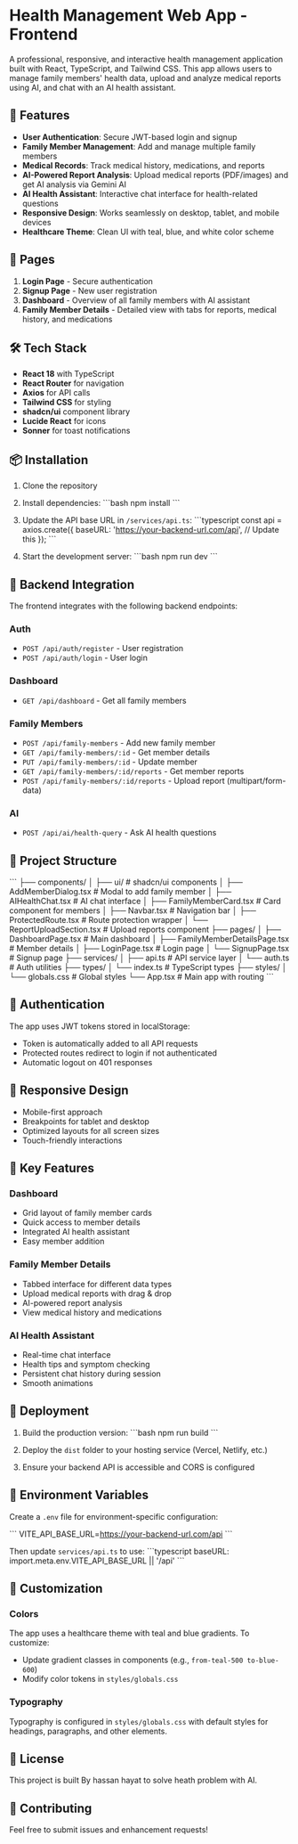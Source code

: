 # Health Management Web App - Frontend

A professional, responsive, and interactive health management application built with React, TypeScript, and Tailwind CSS. This app allows users to manage family members' health data, upload and analyze medical reports using AI, and chat with an AI health assistant.

## 🌟 Features

- **User Authentication**: Secure JWT-based login and signup
- **Family Member Management**: Add and manage multiple family members
- **Medical Records**: Track medical history, medications, and reports
- **AI-Powered Report Analysis**: Upload medical reports (PDF/images) and get AI analysis via Gemini AI
- **AI Health Assistant**: Interactive chat interface for health-related questions
- **Responsive Design**: Works seamlessly on desktop, tablet, and mobile devices
- **Healthcare Theme**: Clean UI with teal, blue, and white color scheme

## 🎨 Pages

1. **Login Page** - Secure authentication
2. **Signup Page** - New user registration
3. **Dashboard** - Overview of all family members with AI assistant
4. **Family Member Details** - Detailed view with tabs for reports, medical history, and medications

## 🛠️ Tech Stack

- **React 18** with TypeScript
- **React Router** for navigation
- **Axios** for API calls
- **Tailwind CSS** for styling
- **shadcn/ui** component library
- **Lucide React** for icons
- **Sonner** for toast notifications

## 📦 Installation

1. Clone the repository
2. Install dependencies:
   \`\`\`bash
   npm install
   \`\`\`

3. Update the API base URL in `/services/api.ts`:
   \`\`\`typescript
   const api = axios.create({
     baseURL: 'https://your-backend-url.com/api', // Update this
   });
   \`\`\`

4. Start the development server:
   \`\`\`bash
   npm run dev
   \`\`\`

## 🔌 Backend Integration

The frontend integrates with the following backend endpoints:

### Auth
- `POST /api/auth/register` - User registration
- `POST /api/auth/login` - User login

### Dashboard
- `GET /api/dashboard` - Get all family members

### Family Members
- `POST /api/family-members` - Add new family member
- `GET /api/family-members/:id` - Get member details
- `PUT /api/family-members/:id` - Update member
- `GET /api/family-members/:id/reports` - Get member reports
- `POST /api/family-members/:id/reports` - Upload report (multipart/form-data)

### AI
- `POST /api/ai/health-query` - Ask AI health questions

## 📂 Project Structure

\`\`\`
├── components/
│   ├── ui/                    # shadcn/ui components
│   ├── AddMemberDialog.tsx    # Modal to add family member
│   ├── AIHealthChat.tsx       # AI chat interface
│   ├── FamilyMemberCard.tsx   # Card component for members
│   ├── Navbar.tsx             # Navigation bar
│   ├── ProtectedRoute.tsx     # Route protection wrapper
│   └── ReportUploadSection.tsx # Upload reports component
├── pages/
│   ├── DashboardPage.tsx      # Main dashboard
│   ├── FamilyMemberDetailsPage.tsx # Member details
│   ├── LoginPage.tsx          # Login page
│   └── SignupPage.tsx         # Signup page
├── services/
│   ├── api.ts                 # API service layer
│   └── auth.ts                # Auth utilities
├── types/
│   └── index.ts               # TypeScript types
├── styles/
│   └── globals.css            # Global styles
└── App.tsx                    # Main app with routing
\`\`\`

## 🔐 Authentication

The app uses JWT tokens stored in localStorage:
- Token is automatically added to all API requests
- Protected routes redirect to login if not authenticated
- Automatic logout on 401 responses

## 📱 Responsive Design

- Mobile-first approach
- Breakpoints for tablet and desktop
- Optimized layouts for all screen sizes
- Touch-friendly interactions

## 🎯 Key Features

### Dashboard
- Grid layout of family member cards
- Quick access to member details
- Integrated AI health assistant
- Easy member addition

### Family Member Details
- Tabbed interface for different data types
- Upload medical reports with drag & drop
- AI-powered report analysis
- View medical history and medications

### AI Health Assistant
- Real-time chat interface
- Health tips and symptom checking
- Persistent chat history during session
- Smooth animations

## 🚀 Deployment

1. Build the production version:
   \`\`\`bash
   npm run build
   \`\`\`

2. Deploy the `dist` folder to your hosting service (Vercel, Netlify, etc.)

3. Ensure your backend API is accessible and CORS is configured

## 📝 Environment Variables

Create a `.env` file for environment-specific configuration:

\`\`\`
VITE_API_BASE_URL=https://your-backend-url.com/api
\`\`\`

Then update `services/api.ts` to use:
\`\`\`typescript
baseURL: import.meta.env.VITE_API_BASE_URL || '/api'
\`\`\`

## 🎨 Customization

### Colors
The app uses a healthcare theme with teal and blue gradients. To customize:
- Update gradient classes in components (e.g., `from-teal-500 to-blue-600`)
- Modify color tokens in `styles/globals.css`

### Typography
Typography is configured in `styles/globals.css` with default styles for headings, paragraphs, and other elements.

## 📄 License

This project is built By hassan hayat to solve heath problem with AI.

## 🤝 Contributing

Feel free to submit issues and enhancement requests!
